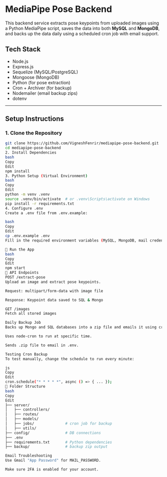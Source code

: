# MediaPipe Pose Backend

This backend service extracts pose keypoints from uploaded images using a Python MediaPipe script, saves the data into both **MySQL** and **MongoDB**, and backs up the data daily using a scheduled cron job with email support.

## Tech Stack

- Node.js
- Express.js
- Sequelize (MySQL/PostgreSQL)
- Mongoose (MongoDB)
- Python (for pose extraction)
- Cron + Archiver (for backup)
- Nodemailer (email backup zips)
- dotenv

---

## Setup Instructions

### 1. Clone the Repository

```bash
git clone https://github.com/VigneshFenrir/mediapipe-pose-backend.git
cd mediapipe-pose-backend
2. Install Dependencies
bash
Copy
Edit
npm install
3. Python Setup (Virtual Environment)
bash
Copy
Edit
python -m venv .venv
source .venv/bin/activate  # or .venv\Scripts\activate on Windows
pip install -r requirements.txt
4. Configure .env
Create a .env file from .env.example:

bash
Copy
Edit
cp .env.example .env
Fill in the required environment variables (MySQL, MongoDB, mail credentials, etc.).

🚀 Run the App
bash
Copy
Edit
npm start
🔁 API Endpoints
POST /extract-pose
Upload an image and extract pose keypoints.

Request: multipart/form-data with image file

Response: Keypoint data saved to SQL & Mongo

GET /images
Fetch all stored images

Daily Backup Job
Backs up Mongo and SQL databases into a zip file and emails it using cron every day.

Uses node-cron to run at specific time.

Sends .zip file to email in .env.

Testing Cron Backup
To test manually, change the schedule to run every minute:

js
Copy
Edit
cron.schedule("* * * * *", async () => { ... });
📂 Folder Structure
bash
Copy
Edit
├── server/
│   ├── controllers/
│   ├── routes/
│   ├── models/
│   ├── jobs/              # cron job for backup
│   ├── utils/
├── config/                # DB connections
├── .env
├── requirements.txt       # Python dependencies
├── backup/                # backup zip output

Email Troubleshooting
Use Gmail "App Password" for MAIL_PASSWORD.

Make sure 2FA is enabled for your account.

```
